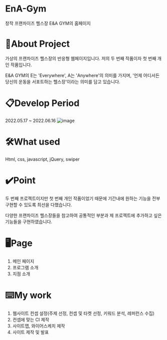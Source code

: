 # EnA-Gym
창작 프랜차이즈 헬스장 E&A GYM의 홈페이지

# 🔎About Project
가상의 프랜차이즈 헬스장의 반응형 웹페이지입니다. 저의 두 번째 작품이자 첫 번째 개인 작품입니다.

E&A GYM의 E는 'Everywhere', A는 'Anywhere'의 의미를 가지며, '언제 어디서든 당신의 운동을 서포트하는 헬스장'이라는 의미를 담고 있습니다.

# 📋Develop Period
2022.05.17 ~ 2022.06.16
![image](https://github.com/mandoo98/EnA-Gym/assets/128768591/7b23057b-7ae6-4023-92d6-c29f45628f99)

# 🛠️What used
Html, css, javascript, jQuery, swiper

# ✔️Point
두 번째 프로젝트이지만 첫 번째 개인 작품이었기 때문에 기간내에 원하는 기능을 전부 구현할 수 있도록 최선을 다했습니다.

다양한 프랜차이즈 헬스장들을 참고하여 공통적인 부분과 제 프로젝트에 추가하고 싶은 기능들을 구현하였습니다.

# 🖥️Page
1. 메인 페이지
2. 프로그램 소개
3. 지점 소개

# ⌨️My work
1. 웹사이트 컨셉 설정(주제 선정, 컨셉 및 타켓 선정, 키워드 분석, 레퍼런스 수집)
2. 컨셉에 맞는 CI 제작
3. 사이트맵, 와이어스케치 제작
4. 사이트 제작 및 발표
